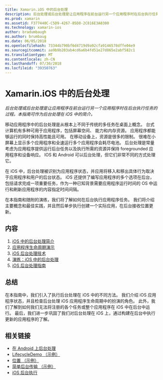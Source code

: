 ```yaml
---
title: Xamarin.iOS 中的后台处理
description: 后台处理或后台处理是让应用程序在前台运行另一个应用程序时在后台执行任务的过程。 本指南可作为后台处理在 iOS 中的简介。
ms.prod: xamarin
ms.assetid: F377440C-C5D9-4267-85D8-2C816E3A0300
ms.technology: xamarin-ios
author: bradumbaugh
ms.author: brumbaug
ms.date: 06/05/2018
ms.openlocfilehash: 73344b790bf6d4719d9a92cfa9146578dffe04e9
ms.sourcegitcommit: aa9b9b203ab4cd6a6b4fd51e27d865e2abf582c1
ms.translationtype: MT
ms.contentlocale: zh-CN
ms.lasthandoff: 07/30/2018
ms.locfileid: "39350763"
---
```

# <a name="backgrounding-in-xamarinios"></a>Xamarin.iOS 中的后台处理

_后台处理或后台处理是让应用程序在前台运行另一个应用程序时在后台执行任务的过程。本指南可作为后台处理在 iOS 中的简介。_

移动应用程序中的后台处理是从根本上不同于传统的多任务在桌面上概念。 台式计算机有多种可用于应用程序，包括屏幕空间、 能力和内存资源。 应用程序都能够运行的同时保持高性能且可用。 在移动设备上，资源是很多的限制。 很难在小屏幕上显示多个应用程序和全速运行多个应用程序会耗尽电池。 后台处理是常量考虑为应用程序提供运行后台任务以及执行所需的资源并保持 foregrounded 应用程序和设备响应。 IOS 和 Android 可以后台处理，但它们非常不同的方式处理它。

在 iOS 中，后台处理被识别为应用程序状态，并应用将移入和移出具体行为取决于应用程序和用户的后台状态。 iOS 还提供了编写应用程序的多个选项在后台，包括请求完成一项重要任务，作为一种已知背景需要应用程序运行时间的 OS 中运行和刷新应用程序的内容指定时间间隔。

在本指南和随附的演练，我们将了解如何在后台执行应用程序任务。 我们将介绍主要概念和最佳实践，并且然后单步执行创建一个实际应用，在后台接收位置更新。

## <a name="contents"></a>内容

1.  [iOS 中的后台处理简介](~/ios/app-fundamentals/backgrounding/introduction-to-backgrounding-in-ios.md)
1.  [应用程序生命周期演示](~/ios/app-fundamentals/backgrounding/application-lifecycle-demo.md)
1.  [iOS 后台处理技术](~/ios/app-fundamentals/backgrounding/ios-backgrounding-techniques/index.md)
1.  [演练：iOS 中的后台处理](~/ios/app-fundamentals/backgrounding/ios-backgrounding-walkthroughs/index.md)
1.  [iOS 后台处理指南](~/ios/app-fundamentals/backgrounding/ios-backgrounding-guidance.md)

## <a name="summary"></a>总结

在本指南中，我们引入了执行后台处理在 iOS 中的不同方法。 我们介绍 iOS 应用程序状态，并且检查后台处理 iOS 应用程序生命周期中的扮演的角色。 此外，我们了解到如何我们无法将注册的各个任务或整个应用程序在 iOS 中在后台中运行。 最后，我们进一步巩固了我们对后台处理在 iOS 上，通过构建在后台中执行更新的应用程序的了解。



## <a name="related-links"></a>相关链接

- [在 Android 上后台处理](~/android/app-fundamentals/services/index.md)
- [LifecycleDemo （示例）](https://developer.xamarin.com/samples/monotouch/LifecycleDemo/)
- [位置 （示例）](https://developer.xamarin.com/samples/monotouch/Location/)
- [简单后台传输 （示例）](https://developer.xamarin.com/samples/monotouch/SimpleBackgroundTransfer/)
- [iOS 后台执行](https://developer.apple.com/library/ios/documentation/iPhone/Conceptual/iPhoneOSProgrammingGuide/BackgroundExecution/BackgroundExecution.html)
